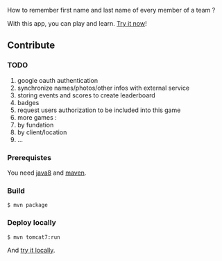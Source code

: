 How to remember first name and last name of every member of a team ?

With this app, you can play and learn. [Try it now](http://ec2-54-171-78-127.eu-west-1.compute.amazonaws.com)!

## Contribute

### TODO

 1. google oauth authentication
 2. synchronize names/photos/other infos with external service
 3. storing events and scores to create leaderboard
 4. badges
 5. request users authorization to be included into this game
 6. more games :
   1. by fundation
   2. by client/location
   3. ...

### Prerequistes

You need [java8](https://jdk8.java.net/download.html) and [maven](http://maven.apache.org).

### Build

    $ mvn package

### Deploy locally

    $ mvn tomcat7:run

And [try it locally](http://localhost:8080).
